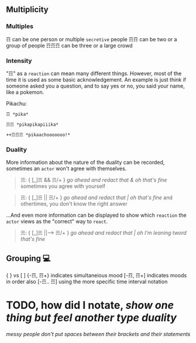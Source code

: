 ## Multiplicity

### Multiples
☶ can be one person or multiple `secretive` people
☶☶ can be two or a group of people
☶☶☶ can be three or a large crowd

### Intensity
"☶" as a `reaction` can mean many different things.  However, most of the time it is used as some basic acknowledgement.  An example is just think if someone asked you a question, and to say yes or no, you said your name, like a pokemon.

Pikachu:

`☶ *pika*`

`☶☶ *pikapikapiiika*`

`++☶☶☶ *pikaachooooooo!*`

### Duality

More information about the nature of the duality can be recorded, sometimes an `actor` won't agree with themselves.

> ☴: { [_]☴ && ☴/+ } *go ahead and redact that & oh that's fine* sometimes you agree with yourself

> ☴: { [_]☴ || ☴/+ } *go ahead and redact that | oh that's fine* and othertimes, you don't know the right answer

...And even more information can be displayed to show which `reaction` the `actor` views as the "correct" way to `react`.

> ☴: { [_]☴ ||--> ☴/+ } *go ahead and redact that | oh I'm leaning tword that's fine*

## Grouping 💻
{ } vs [ ]
{-☶, ☶+} indicates simultaneious mood
[-☶, ☶+] indicates moods in order
also [-☶.. ☶] using the more specific time interval notation

# TODO, how did I notate, *show one thing but feel another type duality*

*messy people don't put spaces between their brackets and their statements*